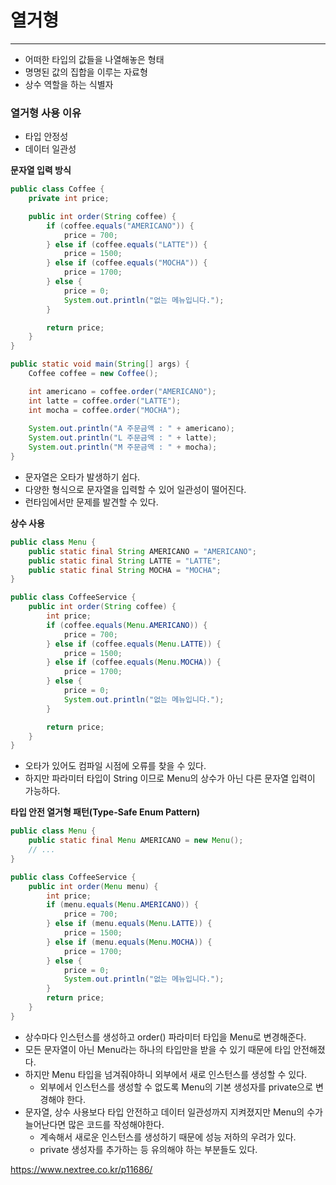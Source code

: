 # 열거형

---

- 어떠한 타입의 값들을 나열해놓은 형태
- 명명된 값의 집합을 이루는 자료형
- 상수 역할을 하는 식별자

### 열거형 사용 이유
- 타입 안정성
- 데이터 일관성


**문자열 입력 방식**
```java
public class Coffee {
    private int price;

    public int order(String coffee) {
        if (coffee.equals("AMERICANO")) {
            price = 700;
        } else if (coffee.equals("LATTE")) {
            price = 1500;
        } else if (coffee.equals("MOCHA")) {
            price = 1700;
        } else {
            price = 0;
            System.out.println("없는 메뉴입니다.");
        }

        return price;
    }
}

public static void main(String[] args) {
    Coffee coffee = new Coffee();

    int americano = coffee.order("AMERICANO");
    int latte = coffee.order("LATTE");
    int mocha = coffee.order("MOCHA");
    
    System.out.println("A 주문금액 : " + americano);
    System.out.println("L 주문금액 : " + latte);
    System.out.println("M 주문금액 : " + mocha);
}
```
- 문자열은 오타가 발생하기 쉽다.
- 다양한 형식으로 문자열을 입력할 수 있어 일관성이 떨어진다.
- 런타임에서만 문제를 발견할 수 있다.

**상수 사용**
```java
public class Menu {
    public static final String AMERICANO = "AMERICANO";
    public static final String LATTE = "LATTE";
    public static final String MOCHA = "MOCHA";
}

public class CoffeeService {
    public int order(String coffee) {
        int price;
        if (coffee.equals(Menu.AMERICANO)) {
            price = 700;
        } else if (coffee.equals(Menu.LATTE)) {
            price = 1500;
        } else if (coffee.equals(Menu.MOCHA)) {
            price = 1700;
        } else {
            price = 0;
            System.out.println("없는 메뉴입니다.");
        }

        return price;
    }
}
```
- 오타가 있어도 컴파일 시점에 오류를 찾을 수 있다.
- 하지만 파라미터 타입이 String 이므로 Menu의 상수가 아닌 다른 문자열 입력이 가능하다.

**타입 안전 열거형 패턴(Type-Safe Enum Pattern)**
```java
public class Menu {
    public static final Menu AMERICANO = new Menu();
    // ...
}

public class CoffeeService {
    public int order(Menu menu) {
        int price;
        if (menu.equals(Menu.AMERICANO)) {
            price = 700;
        } else if (menu.equals(Menu.LATTE)) {
            price = 1500;
        } else if (menu.equals(Menu.MOCHA)) {
            price = 1700;
        } else {
            price = 0;
            System.out.println("없는 메뉴입니다.");
        }
        return price;
    }
}
```
- 상수마다 인스턴스를 생성하고 order() 파라미터 타입을 Menu로 변경해준다.
- 모든 문자열이 아닌 Menu라는 하나의 타입만을 받을 수 있기 때문에 타입 안전해졌다.
- 하지만 Menu 타입을 넘겨줘야하니 외부에서 새로 인스턴스를 생성할 수 있다.
  - 외부에서 인스턴스를 생성할 수 없도록 Menu의 기본 생성자를 private으로 변경해야 한다.
- 문자열, 상수 사용보다 타입 안전하고 데이터 일관성까지 지켜졌지만 Menu의 수가 늘어난다면 많은 코드를 작성해야한다.
  - 계속해서 새로운 인스턴스를 생성하기 때문에 성능 저하의 우려가 있다.
  - private 생성자를 추가하는 등 유의해야 하는 부분들도 있다.

https://www.nextree.co.kr/p11686/